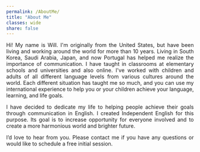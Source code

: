 ```yaml
---
permalink: /AboutMe/
title: "About Me"
classes: wide
share: false
---
```

<p style="text-align: justify;">Hi! My name is Will. I'm originally from the United States, but have been living and working around the world for more than 10 years. Living in South Korea, Saudi Arabia, Japan, and now Portugal has helped me realize the importance of communication. I have taught in classrooms at elementary schools and universities and also online. I've worked with children and adults of all different language levels from various cultures around the world. Each different situation has taught me so much, and you can use my international experience to help you or your children achieve your language, learning, and life goals.</p>
<p style="text-align: justify;">I have decided to dedicate my life to helping people achieve their goals through communication in English. I created Independent English for this purpose. Its goal is to increase opportunity for everyone involved and to create a more harmonious world and brighter future.</p>
<p style="text-align: justify;">I&rsquo;d love to hear from you. Please contact me if you have any questions or would like to schedule a free initial session.</p>
